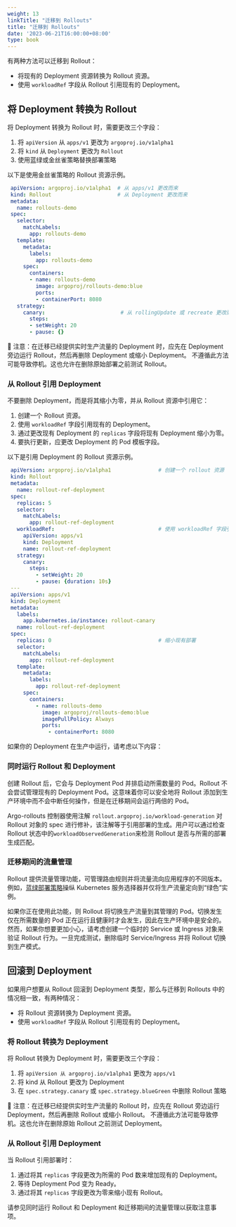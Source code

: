 ```yaml
---
weight: 13
linkTitle: "迁移到 Rollouts"
title: "迁移到 Rollouts"
date: '2023-06-21T16:00:00+08:00'
type: book
---
```


有两种方法可以迁移到 Rollout：

- 将现有的 Deployment 资源转换为 Rollout 资源。
- 使用 `workloadRef` 字段从 Rollout 引用现有的 Deployment。

## 将 Deployment 转换为 Rollout

将 Deployment 转换为 Rollout 时，需要更改三个字段：

1. 将 `apiVersion` 从 `apps/v1` 更改为 `argoproj.io/v1alpha1`
2. 将 `kind` 从 `Deployment` 更改为 `Rollout`
3. 使用蓝绿或金丝雀策略替换部署策略

以下是使用金丝雀策略的 Rollout 资源示例。

```yaml
 apiVersion: argoproj.io/v1alpha1  # 从 apps/v1 更改而来
 kind: Rollout                     # 从 Deployment 更改而来
 metadata:
   name: rollouts-demo
 spec:
   selector:
     matchLabels:
       app: rollouts-demo
   template:
     metadata:
       labels:
         app: rollouts-demo
     spec:
       containers:
       - name: rollouts-demo
         image: argoproj/rollouts-demo:blue
         ports:
         - containerPort: 8080
   strategy:
     canary:                        # 从 rollingUpdate 或 recreate 更改而来
       steps:
       - setWeight: 20
       - pause: {}
```

🔔 注意：在迁移已经提供实时生产流量的 Deployment 时，应先在 Deployment 旁边运行 Rollout，然后再删除 Deployment 或缩小 Deployment。 不遵循此方法可能导致停机。这也允许在删除原始部署之前测试 Rollout。

### 从 Rollout 引用 Deployment

不要删除 Deployment，而是将其缩小为零，并从 Rollout 资源中引用它：

1. 创建一个 Rollout 资源。
2. 使用 `workloadRef` 字段引用现有的 Deployment。
3. 通过更改现有 Deployment 的 `replicas` 字段将现有 Deployment 缩小为零。
4. 要执行更新，应更改 Deployment 的 Pod 模板字段。

以下是引用 Deployment 的 Rollout 资源示例。

```yaml
 apiVersion: argoproj.io/v1alpha1               # 创建一个 rollout 资源
 kind: Rollout
 metadata:
   name: rollout-ref-deployment
 spec:
   replicas: 5
   selector:
     matchLabels:
       app: rollout-ref-deployment
   workloadRef:                                 # 使用 workloadRef 字段引用现有的 Deployment
     apiVersion: apps/v1
     kind: Deployment
     name: rollout-ref-deployment
   strategy:
     canary:
       steps:
         - setWeight: 20
         - pause: {duration: 10s}
 ---
 apiVersion: apps/v1
 kind: Deployment
 metadata:
   labels:
     app.kubernetes.io/instance: rollout-canary
   name: rollout-ref-deployment
 spec:
   replicas: 0                                  # 缩小现有部署
   selector:
     matchLabels:
       app: rollout-ref-deployment
   template:
     metadata:
       labels:
         app: rollout-ref-deployment
     spec:
       containers:
         - name: rollouts-demo
           image: argoproj/rollouts-demo:blue
           imagePullPolicy: Always
           ports:
             - containerPort: 8080
```

如果你的 Deployment 在生产中运行，请考虑以下内容：

### 同时运行 Rollout 和 Deployment

创建 Rollout 后，它会与 Deployment Pod 并排启动所需数量的 Pod。Rollout 不会尝试管理现有的 Deployment Pod。这意味着你可以安全地将 Rollout 添加到生产环境中而不会中断任何操作，但是在迁移期间会运行两倍的 Pod。

Argo-rollouts 控制器使用注解 `rollout.argoproj.io/workload-generation` 对 Rollout 对象的 spec 进行修补，该注解等于引用部署的生成。用户可以通过检查 Rollout 状态中的`workloadObservedGeneration`来检测 Rollout 是否与所需的部署生成匹配。

### 迁移期间的流量管理

Rollout 提供流量管理功能，可管理路由规则并将流量流向应用程序的不同版本。例如，[蓝绿部署策略](../rollout/deployment-strategies/bluegreen/)操纵 Kubernetes 服务选择器并仅将生产流量定向到“绿色”实例。

如果你正在使用此功能，则 Rollout 将切换生产流量到其管理的 Pod。切换发生 仅在所需数量的 Pod 正在运行且健康时才会发生，因此在生产环境中是安全的。然而，如果你想要更加小心，请考虑创建一个临时的 Service 或 Ingress 对象来验证 Rollout 行为。一旦完成测试，删除临时 Service/Ingress 并将 Rollout 切换到生产模式。

## 回滚到 Deployment

如果用户想要从 Rollout 回滚到 Deployment 类型，那么与迁移到 Rollouts 中的情况相一致，有两种情况：

- 将 Rollout 资源转换为 Deployment 资源。
- 使用 `workloadRef` 字段从 Rollout 引用现有的 Deployment。

### 将 Rollout 转换为 Deployment

将 Rollout 转换为 Deployment 时，需要更改三个字段：

1. 将 `apiVersion 从 argoproj.io/v1alpha1` 更改为 `apps/v1`
2. 将 kind 从 Rollout 更改为 Deployment
3. 在 `spec.strategy.canary` 或 `spec.strategy.blueGreen` 中删除 Rollout 策略

🔔 注意：在迁移已经提供实时生产流量的 Rollout 时，应先在 Rollout 旁边运行 Deployment，然后再删除 Rollout 或缩小 Rollout。 不遵循此方法可能导致停机。这也允许在删除原始 Rollout 之前测试 Deployment。

### 从 Rollout 引用 Deployment

当 Rollout 引用部署时：

1. 通过将其 `replicas` 字段更改为所需的 Pod 数来增加现有的 Deployment。
2. 等待 Deployment Pod 变为 Ready。
3. 通过将其 `replicas` 字段更改为零来缩小现有 Rollout。

请参见同时运行 Rollout 和 Deployment 和迁移期间的流量管理以获取注意事项。
